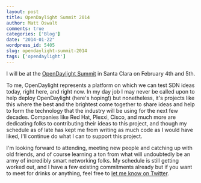```yaml
---
layout: post
title: OpenDaylight Summit 2014
author: Matt Oswalt
comments: true
categories: ['Blog']
date: "2014-01-22"
wordpress_id: 5405
slug: opendaylight-summit-2014
tags: ['opendaylight']
---
```



I will be at the [OpenDaylight Summit](http://events.linuxfoundation.org/events/opendaylight-summit) in Santa Clara on February 4th and 5th.

To me, OpenDaylight represents a platform on which we can test SDN ideas today, right here, and right now. In my day job I may never be called upon to help deploy OpenDaylight (here's hoping!) but nonetheless, it's projects like this where the best and the brightest come together to share ideas and help to form the technology that the industry will be using for the next few decades. Companies like Red Hat, Plexxi, Cisco, and much more are dedicating folks to contributing their ideas to this project, and though my schedule as of late has kept me from writing as much code as I would have liked, I'll continue do what I can to support this project.

I'm looking forward to attending, meeting new people and catching up with old friends, and of course learning a ton from what will undoubtedly be an army of incredibly smart networking folks. My schedule is still getting worked out, and I have a few existing commitments already but if you want to meet for drinks or anything, feel free to [let me know on Twitter](https://twitter.com/mierdin).
